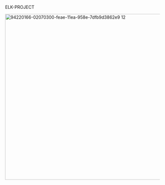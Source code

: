 ELK-PROJECT

<img width="539" alt="94220166-02070300-feae-11ea-958e-7dfb9d3862e9 12" src="https://user-images.githubusercontent.com/93232058/142307216-646fde72-b2f4-4b3d-b3c9-c272abe23091.png">
